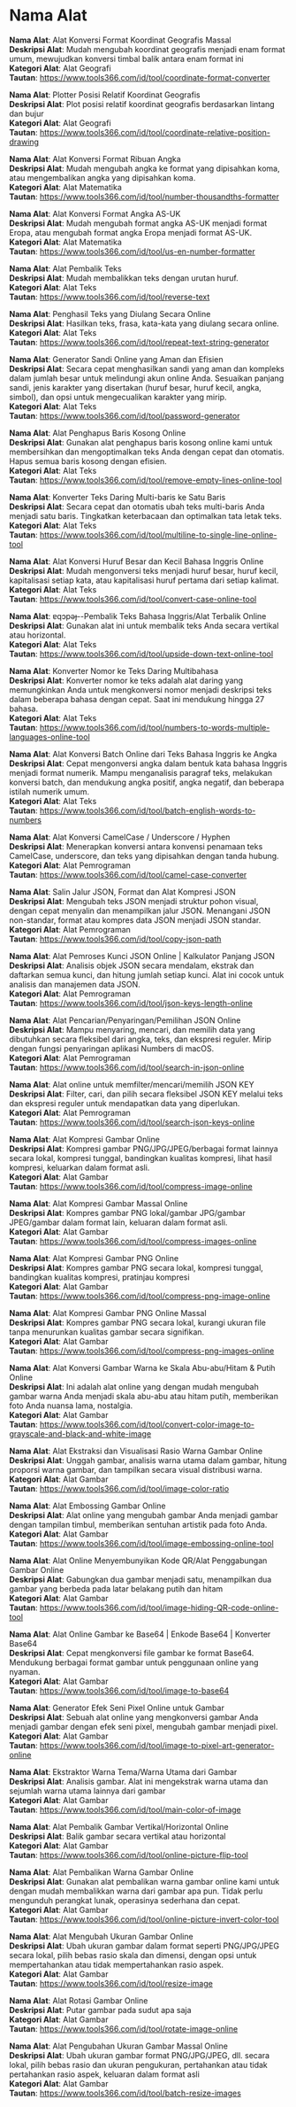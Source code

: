 # Nama Alat

**Nama Alat**: Alat Konversi Format Koordinat Geografis Massal  
**Deskripsi Alat**: Mudah mengubah koordinat geografis menjadi enam format umum, mewujudkan konversi timbal balik antara enam format ini  
**Kategori Alat**: Alat Geografi  
**Tautan**: https://www.tools366.com/id/tool/coordinate-format-converter


**Nama Alat**: Plotter Posisi Relatif Koordinat Geografis  
**Deskripsi Alat**: Plot posisi relatif koordinat geografis berdasarkan lintang dan bujur  
**Kategori Alat**: Alat Geografi  
**Tautan**: https://www.tools366.com/id/tool/coordinate-relative-position-drawing


**Nama Alat**: Alat Konversi Format Ribuan Angka  
**Deskripsi Alat**: Mudah mengubah angka ke format yang dipisahkan koma, atau mengembalikan angka yang dipisahkan koma.  
**Kategori Alat**: Alat Matematika  
**Tautan**: https://www.tools366.com/id/tool/number-thousandths-formatter


**Nama Alat**: Alat Konversi Format Angka AS-UK  
**Deskripsi Alat**: Mudah mengubah format angka AS-UK menjadi format Eropa, atau mengubah format angka Eropa menjadi format AS-UK.  
**Kategori Alat**: Alat Matematika  
**Tautan**: https://www.tools366.com/id/tool/us-en-number-formatter


**Nama Alat**: Alat Pembalik Teks  
**Deskripsi Alat**: Mudah membalikkan teks dengan urutan huruf.  
**Kategori Alat**: Alat Teks  
**Tautan**: https://www.tools366.com/id/tool/reverse-text


**Nama Alat**: Penghasil Teks yang Diulang Secara Online  
**Deskripsi Alat**: Hasilkan teks, frasa, kata-kata yang diulang secara online.  
**Kategori Alat**: Alat Teks  
**Tautan**: https://www.tools366.com/id/tool/repeat-text-string-generator


**Nama Alat**: Generator Sandi Online yang Aman dan Efisien  
**Deskripsi Alat**: Secara cepat menghasilkan sandi yang aman dan kompleks dalam jumlah besar untuk melindungi akun online Anda. Sesuaikan panjang sandi, jenis karakter yang disertakan (huruf besar, huruf kecil, angka, simbol), dan opsi untuk mengecualikan karakter yang mirip.  
**Kategori Alat**: Alat Teks  
**Tautan**: https://www.tools366.com/id/tool/password-generator


**Nama Alat**: Alat Penghapus Baris Kosong Online  
**Deskripsi Alat**: Gunakan alat penghapus baris kosong online kami untuk membersihkan dan mengoptimalkan teks Anda dengan cepat dan otomatis. Hapus semua baris kosong dengan efisien.  
**Kategori Alat**: Alat Teks  
**Tautan**: https://www.tools366.com/id/tool/remove-empty-lines-online-tool


**Nama Alat**: Konverter Teks Daring Multi-baris ke Satu Baris  
**Deskripsi Alat**: Secara cepat dan otomatis ubah teks multi-baris Anda menjadi satu baris. Tingkatkan keterbacaan dan optimalkan tata letak teks.  
**Kategori Alat**: Alat Teks  
**Tautan**: https://www.tools366.com/id/tool/multiline-to-single-line-online-tool


**Nama Alat**: Alat Konversi Huruf Besar dan Kecil Bahasa Inggris Online  
**Deskripsi Alat**: Mudah mengonversi teks menjadi huruf besar, huruf kecil, kapitalisasi setiap kata, atau kapitalisasi huruf pertama dari setiap kalimat.  
**Kategori Alat**: Alat Teks  
**Tautan**: https://www.tools366.com/id/tool/convert-case-online-tool


**Nama Alat**: ɐqɔpǝɟ--Pembalik Teks Bahasa Inggris/Alat Terbalik Online  
**Deskripsi Alat**: Gunakan alat ini untuk membalik teks Anda secara vertikal atau horizontal.  
**Kategori Alat**: Alat Teks  
**Tautan**: https://www.tools366.com/id/tool/upside-down-text-online-tool


**Nama Alat**: Konverter Nomor ke Teks Daring Multibahasa  
**Deskripsi Alat**: Konverter nomor ke teks adalah alat daring yang memungkinkan Anda untuk mengkonversi nomor menjadi deskripsi teks dalam beberapa bahasa dengan cepat. Saat ini mendukung hingga 27 bahasa.  
**Kategori Alat**: Alat Teks  
**Tautan**: https://www.tools366.com/id/tool/numbers-to-words-multiple-languages-online-tool


**Nama Alat**: Alat Konversi Batch Online dari Teks Bahasa Inggris ke Angka  
**Deskripsi Alat**: Cepat mengonversi angka dalam bentuk kata bahasa Inggris menjadi format numerik. Mampu menganalisis paragraf teks, melakukan konversi batch, dan mendukung angka positif, angka negatif, dan beberapa istilah numerik umum.  
**Kategori Alat**: Alat Teks  
**Tautan**: https://www.tools366.com/id/tool/batch-english-words-to-numbers


**Nama Alat**: Alat Konversi CamelCase / Underscore / Hyphen  
**Deskripsi Alat**: Menerapkan konversi antara konvensi penamaan teks CamelCase, underscore, dan teks yang dipisahkan dengan tanda hubung.  
**Kategori Alat**: Alat Pemrograman  
**Tautan**: https://www.tools366.com/id/tool/camel-case-converter


**Nama Alat**: Salin Jalur JSON, Format dan Alat Kompresi JSON  
**Deskripsi Alat**: Mengubah teks JSON menjadi struktur pohon visual, dengan cepat menyalin dan menampilkan jalur JSON. Menangani JSON non-standar, format atau kompres data JSON menjadi JSON standar.  
**Kategori Alat**: Alat Pemrograman  
**Tautan**: https://www.tools366.com/id/tool/copy-json-path


**Nama Alat**: Alat Pemroses Kunci JSON Online | Kalkulator Panjang JSON  
**Deskripsi Alat**: Analisis objek JSON secara mendalam, ekstrak dan daftarkan semua kunci, dan hitung jumlah setiap kunci. Alat ini cocok untuk analisis dan manajemen data JSON.  
**Kategori Alat**: Alat Pemrograman  
**Tautan**: https://www.tools366.com/id/tool/json-keys-length-online


**Nama Alat**: Alat Pencarian/Penyaringan/Pemilihan JSON Online  
**Deskripsi Alat**: Mampu menyaring, mencari, dan memilih data yang dibutuhkan secara fleksibel dari angka, teks, dan ekspresi reguler. Mirip dengan fungsi penyaringan aplikasi Numbers di macOS.  
**Kategori Alat**: Alat Pemrograman  
**Tautan**: https://www.tools366.com/id/tool/search-in-json-online


**Nama Alat**: Alat online untuk memfilter/mencari/memilih JSON KEY  
**Deskripsi Alat**: Filter, cari, dan pilih secara fleksibel JSON KEY melalui teks dan ekspresi reguler untuk mendapatkan data yang diperlukan.  
**Kategori Alat**: Alat Pemrograman  
**Tautan**: https://www.tools366.com/id/tool/search-json-keys-online


**Nama Alat**: Alat Kompresi Gambar Online  
**Deskripsi Alat**: Kompresi gambar PNG/JPG/JPEG/berbagai format lainnya secara lokal, kompresi tunggal, bandingkan kualitas kompresi, lihat hasil kompresi, keluarkan dalam format asli.  
**Kategori Alat**: Alat Gambar  
**Tautan**: https://www.tools366.com/id/tool/compress-image-online


**Nama Alat**: Alat Kompresi Gambar Massal Online  
**Deskripsi Alat**: Kompres gambar PNG lokal/gambar JPG/gambar JPEG/gambar dalam format lain, keluaran dalam format asli.  
**Kategori Alat**: Alat Gambar  
**Tautan**: https://www.tools366.com/id/tool/compress-images-online


**Nama Alat**: Alat Kompresi Gambar PNG Online  
**Deskripsi Alat**: Kompres gambar PNG secara lokal, kompresi tunggal, bandingkan kualitas kompresi, pratinjau kompresi  
**Kategori Alat**: Alat Gambar  
**Tautan**: https://www.tools366.com/id/tool/compress-png-image-online


**Nama Alat**: Alat Kompresi Gambar PNG Online Massal  
**Deskripsi Alat**: Kompres gambar PNG secara lokal, kurangi ukuran file tanpa menurunkan kualitas gambar secara signifikan.  
**Kategori Alat**: Alat Gambar  
**Tautan**: https://www.tools366.com/id/tool/compress-png-images-online


**Nama Alat**: Alat Konversi Gambar Warna ke Skala Abu-abu/Hitam & Putih Online  
**Deskripsi Alat**: Ini adalah alat online yang dengan mudah mengubah gambar warna Anda menjadi skala abu-abu atau hitam putih, memberikan foto Anda nuansa lama, nostalgia.  
**Kategori Alat**: Alat Gambar  
**Tautan**: https://www.tools366.com/id/tool/convert-color-image-to-grayscale-and-black-and-white-image


**Nama Alat**: Alat Ekstraksi dan Visualisasi Rasio Warna Gambar Online  
**Deskripsi Alat**: Unggah gambar, analisis warna utama dalam gambar, hitung proporsi warna gambar, dan tampilkan secara visual distribusi warna.  
**Kategori Alat**: Alat Gambar  
**Tautan**: https://www.tools366.com/id/tool/image-color-ratio


**Nama Alat**: Alat Embossing Gambar Online  
**Deskripsi Alat**: Alat online yang mengubah gambar Anda menjadi gambar dengan tampilan timbul, memberikan sentuhan artistik pada foto Anda.  
**Kategori Alat**: Alat Gambar  
**Tautan**: https://www.tools366.com/id/tool/image-embossing-online-tool


**Nama Alat**: Alat Online Menyembunyikan Kode QR/Alat Penggabungan Gambar Online  
**Deskripsi Alat**: Gabungkan dua gambar menjadi satu, menampilkan dua gambar yang berbeda pada latar belakang putih dan hitam  
**Kategori Alat**: Alat Gambar  
**Tautan**: https://www.tools366.com/id/tool/image-hiding-QR-code-online-tool


**Nama Alat**: Alat Online Gambar ke Base64 | Enkode Base64 | Konverter Base64  
**Deskripsi Alat**: Cepat mengkonversi file gambar ke format Base64. Mendukung berbagai format gambar untuk penggunaan online yang nyaman.  
**Kategori Alat**: Alat Gambar  
**Tautan**: https://www.tools366.com/id/tool/image-to-base64


**Nama Alat**: Generator Efek Seni Pixel Online untuk Gambar  
**Deskripsi Alat**: Sebuah alat online yang mengkonversi gambar Anda menjadi gambar dengan efek seni pixel, mengubah gambar menjadi pixel.  
**Kategori Alat**: Alat Gambar  
**Tautan**: https://www.tools366.com/id/tool/image-to-pixel-art-generator-online


**Nama Alat**: Ekstraktor Warna Tema/Warna Utama dari Gambar  
**Deskripsi Alat**: Analisis gambar. Alat ini mengekstrak warna utama dan sejumlah warna utama lainnya dari gambar  
**Kategori Alat**: Alat Gambar  
**Tautan**: https://www.tools366.com/id/tool/main-color-of-image


**Nama Alat**: Alat Pembalik Gambar Vertikal/Horizontal Online  
**Deskripsi Alat**: Balik gambar secara vertikal atau horizontal  
**Kategori Alat**: Alat Gambar  
**Tautan**: https://www.tools366.com/id/tool/online-picture-flip-tool


**Nama Alat**: Alat Pembalikan Warna Gambar Online  
**Deskripsi Alat**: Gunakan alat pembalikan warna gambar online kami untuk dengan mudah membalikkan warna dari gambar apa pun. Tidak perlu mengunduh perangkat lunak, operasinya sederhana dan cepat.  
**Kategori Alat**: Alat Gambar  
**Tautan**: https://www.tools366.com/id/tool/online-picture-invert-color-tool


**Nama Alat**: Alat Mengubah Ukuran Gambar Online  
**Deskripsi Alat**: Ubah ukuran gambar dalam format seperti PNG/JPG/JPEG secara lokal, pilih bebas rasio skala dan dimensi, dengan opsi untuk mempertahankan atau tidak mempertahankan rasio aspek.  
**Kategori Alat**: Alat Gambar  
**Tautan**: https://www.tools366.com/id/tool/resize-image


**Nama Alat**: Alat Rotasi Gambar Online  
**Deskripsi Alat**: Putar gambar pada sudut apa saja  
**Kategori Alat**: Alat Gambar  
**Tautan**: https://www.tools366.com/id/tool/rotate-image-online


**Nama Alat**: Alat Pengubahan Ukuran Gambar Massal Online  
**Deskripsi Alat**: Ubah ukuran gambar format PNG/JPG/JPEG, dll. secara lokal, pilih bebas rasio dan ukuran pengukuran, pertahankan atau tidak pertahankan rasio aspek, keluaran dalam format asli  
**Kategori Alat**: Alat Gambar  
**Tautan**: https://www.tools366.com/id/tool/batch-resize-images


